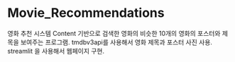 # Movie_Recommendations
영화 추천 시스템 
Content 기반으로 검색한 영화의 비슷한 10개의 영화의 포스터와 제목을 보여주는 프로그램.
tmdbv3api를 사용해서 영화 제목과 포스터 사진 사용. 
streamlit 을 사용해서 웹페이지 구현. 
